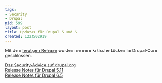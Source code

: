 ```yaml
---
tags:
- Security
- Drupal
nid: 599
layout: post
title: Updates für Drupal 5 und 6
created: 1223502919
---
```

Mit dem <a href="http://drupal.org/drupal-6.5">heutigen Release</a> wurden mehrere kritische Lücken im Drupal-Core geschlossen.
<p>
<a href="http://drupal.org/node/318706">Das Security-Advice auf drupal.org</a><br />
<a href="http://drupal.org/node/318696">Release Notes für Drupal 5.11</a><br />
<a href="http://drupal.org/node/318701">Release Notes für Drupal 6.5</a></p>
